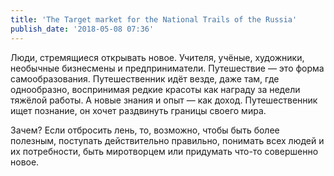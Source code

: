 ```yaml
---
title: 'The Target market for the National Trails of the Russia'
publish_date: '2018-05-08 07:36'
---
```


Люди, стремящиеся открывать новое. Учителя, учёные, художники, необычные бизнесмены и предприниматели. Путешествие — это форма самообразования. Путешественник идёт везде, даже там, где однообразно, воспринимая редкие красоты как награду за недели тяжёлой работы. А новые знания и опыт — как доход. Путешественник ищет познание, он хочет раздвинуть границы своего мира.

Зачем? Если отбросить лень, то, возможно, чтобы быть более полезным, поступать действительно правильно, понимать всех людей и их потребности, быть миротворцем или придумать что-то совершенно новое.
